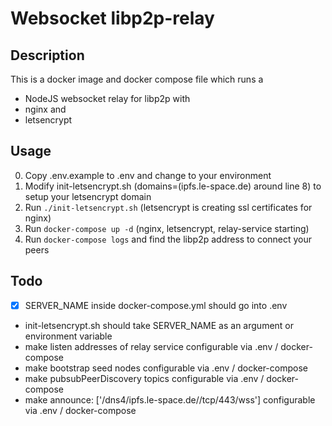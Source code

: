 # Websocket libp2p-relay

## Description 

This is a docker image and docker compose file which runs a 
- NodeJS websocket relay for libp2p with 
- nginx and
- letsencrypt

## Usage
0. Copy .env.example to .env and change to your environment
1. Modify init-letsencrypt.sh (domains=(ipfs.le-space.de) around line 8) to setup your letsencrypt domain 
2. Run ```./init-letsencrypt.sh``` (letsencrypt is creating ssl certificates for nginx)
3. Run ```docker-compose up -d``` (nginx, letsencrypt, relay-service starting)
4. Run ```docker-compose logs``` and find the libp2p address to connect your peers

## Todo
- [x] SERVER_NAME inside docker-compose.yml should go into .env
- init-letsencrypt.sh should take SERVER_NAME as an argument or environment variable
- make listen addresses of relay service configurable via .env / docker-compose
- make bootstrap seed nodes configurable via .env / docker-compose
- make pubsubPeerDiscovery topics configurable via .env / docker-compose
- make announce: ['/dns4/ipfs.le-space.de//tcp/443/wss'] configurable via .env / docker-compose